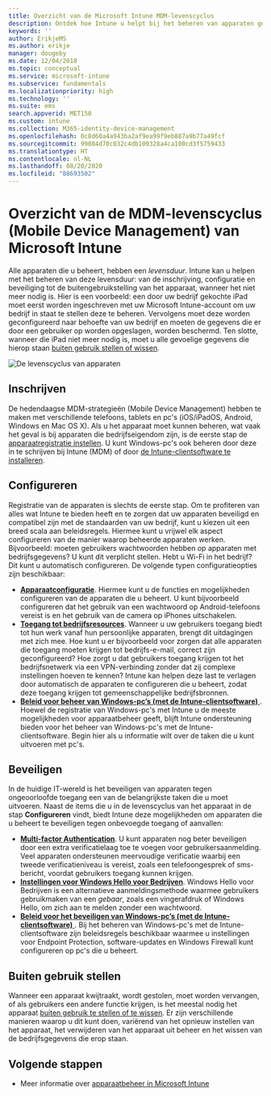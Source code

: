 ```yaml
---
title: Overzicht van de Microsoft Intune MDM-levenscyclus
description: Ontdek hoe Intune u helpt bij het beheren van apparaten gedurende hun levensduur, van de inschrijving en configuratie tot de uiteindelijke buitengebruikstelling.
keywords: ''
author: ErikjeMS
ms.author: erikje
manager: dougeby
ms.date: 12/04/2018
ms.topic: conceptual
ms.service: microsoft-intune
ms.subservice: fundamentals
ms.localizationpriority: high
ms.technology: ''
ms.suite: ems
search.appverid: MET150
ms.custom: intune
ms.collection: M365-identity-device-management
ms.openlocfilehash: 0c8d60a4a943ba2af9ea99f9eb887a9b77a49fcf
ms.sourcegitcommit: 99084d70c032c4db109328a4ca100cd3f5759433
ms.translationtype: HT
ms.contentlocale: nl-NL
ms.lasthandoff: 08/20/2020
ms.locfileid: "88693502"
---
```

# <a name="overview-of-the-microsoft-intune-mobile-device-management-mdm-lifecycle"></a>Overzicht van de MDM-levenscyclus (Mobile Device Management) van Microsoft Intune

Alle apparaten die u beheert, hebben een *levensduur*. Intune kan u helpen met het beheren van deze levensduur: van de inschrijving, configuratie en beveiliging tot de buitengebruikstelling van het apparaat, wanneer het niet meer nodig is. Hier is een voorbeeld: een door uw bedrijf gekochte iPad moet eerst worden ingeschreven met uw Microsoft Intune-account om uw bedrijf in staat te stellen deze te beheren. Vervolgens moet deze worden geconfigureerd naar behoefte van uw bedrijf en moeten de gegevens die er door een gebruiker op worden opgeslagen, worden beschermd. Ten slotte, wanneer die iPad niet meer nodig is, moet u alle gevoelige gegevens die hierop staan [buiten gebruik stellen of wissen](https://docs.microsoft.com/mem/intune/remote-actions/devices-wipe).

![De levenscyclus van apparaten](./media/device-lifecycle/device-lifecycle.png "de levenscyclus van Intune-apparaten")

## <a name="enroll"></a>Inschrijven

De hedendaagse MDM-strategieën (Mobile Device Management) hebben te maken met verschillende telefoons, tablets en pc's (iOS/iPadOS, Android, Windows en Mac OS X). Als u het apparaat moet kunnen beheren, wat vaak het geval is bij apparaten die bedrijfseigendom zijn, is de eerste stap de [apparaatregistratie instellen](../enrollment/device-enrollment.md). U kunt Windows-pc's ook beheren door deze in te schrijven bij Intune (MDM) of door [de Intune-clientsoftware te installeren](manage-windows-pcs-with-microsoft-intune.md).

## <a name="configure"></a>Configureren

Registratie van de apparaten is slechts de eerste stap. Om te profiteren van alles wat Intune te bieden heeft en te zorgen dat uw apparaten beveiligd en compatibel zijn met de standaarden van uw bedrijf, kunt u kiezen uit een breed scala aan beleidsregels. Hiermee kunt u vrijwel elk aspect configureren van de manier waarop beheerde apparaten werken. Bijvoorbeeld: moeten gebruikers wachtwoorden hebben op apparaten met bedrijfsgegevens? U kunt dit verplicht stellen. Hebt u Wi-Fi in het bedrijf? Dit kunt u automatisch configureren. De volgende typen configuratieopties zijn beschikbaar:

- [**Apparaatconfiguratie**](../configuration/device-profiles.md). Hiermee kunt u de functies en mogelijkheden configureren van de apparaten die u beheert. U kunt bijvoorbeeld configureren dat het gebruik van een wachtwoord op Android-telefoons vereist is en het gebruik van de camera op iPhones uitschakelen.
- [**Toegang tot bedrijfsresources**](../configuration/device-profiles.md). Wanneer u uw gebruikers toegang biedt tot hun werk vanaf hun persoonlijke apparaten, brengt dit uitdagingen met zich mee. Hoe kunt u er bijvoorbeeld voor zorgen dat alle apparaten die toegang moeten krijgen tot bedrijfs-e-mail, correct zijn geconfigureerd? Hoe zorgt u dat gebruikers toegang krijgen tot het bedrijfsnetwerk via een VPN-verbinding zonder dat zij complexe instellingen hoeven te kennen? Intune kan helpen deze last te verlagen door automatisch de apparaten te configureren die u beheert, zodat deze toegang krijgen tot gemeenschappelijke bedrijfsbronnen.
- [**Beleid voor beheer van Windows-pc’s (met de Intune-clientsoftware)** ](common-windows-pc-management-tasks-with-the-microsoft-intune-computer-client.md). Hoewel de registratie van Windows-pc's met Intune u de meeste mogelijkheden voor apparaatbeheer geeft, blijft Intune ondersteuning bieden voor het beheer van Windows-pc's met de Intune-clientsoftware. Begin hier als u informatie wilt over de taken die u kunt uitvoeren met pc's.

## <a name="protect"></a>Beveiligen

In de huidige IT-wereld is het beveiligen van apparaten tegen ongeoorloofde toegang een van de belangrijkste taken die u moet uitvoeren. Naast de items die u in de levenscyclus van het apparaat in de stap **Configureren** vindt, biedt Intune deze mogelijkheden om apparaten die u beheert te beveiligen tegen onbevoegde toegang of aanvallen:

- [**Multi-factor Authentication**](../enrollment/multi-factor-authentication.md). U kunt apparaten nog beter beveiligen door een extra verificatielaag toe te voegen voor gebruikersaanmelding. Veel apparaten ondersteunen meervoudige verificatie waarbij een tweede verificatieniveau is vereist, zoals een telefoongesprek of sms-bericht, voordat gebruikers toegang kunnen krijgen.
- [**Instellingen voor Windows Hello voor Bedrijven**](../protect/windows-hello.md). Windows Hello voor Bedrijven is een alternatieve aanmeldingsmethode waarmee gebruikers gebruikmaken van een *gebaar*, zoals een vingerafdruk of Windows Hello, om zich aan te melden zonder een wachtwoord.
- [**Beleid voor het beveiligen van Windows-pc’s (met de Intune-clientsoftware)** ](policies-to-protect-windows-pcs-in-microsoft-intune.md). Bij het beheren van Windows-pc's met de Intune-clientsoftware zijn beleidsregels beschikbaar waarmee u instellingen voor Endpoint Protection, software-updates en Windows Firewall kunt configureren op pc's die u beheert.

## <a name="retire"></a>Buiten gebruik stellen

Wanneer een apparaat kwijtraakt, wordt gestolen, moet worden vervangen, of als gebruikers een andere functie krijgen, is het meestal nodig het apparaat [buiten gebruik te stellen of te wissen](../remote-actions/device-management.md). Er zijn verschillende manieren waarop u dit kunt doen, variërend van het opnieuw instellen van het apparaat, het verwijderen van het apparaat uit beheer en het wissen van de bedrijfsgegevens die erop staan.

## <a name="next-steps"></a>Volgende stappen

- Meer informatie over [apparaatbeheer in Microsoft Intune](../remote-actions/device-management.md)
